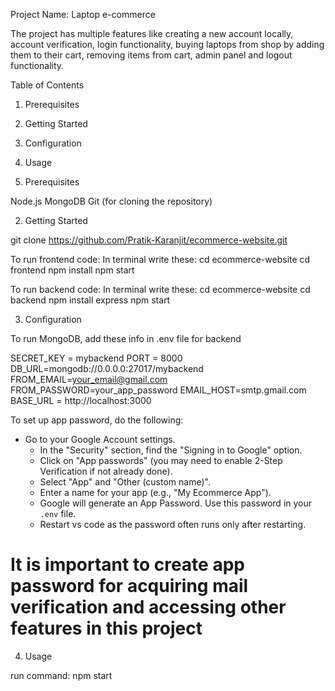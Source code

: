 Project Name: Laptop e-commerce

The project has multiple features like creating a new account locally, account verification, login functionality, buying laptops from shop by adding them to their cart, removing items from cart, admin panel and logout functionality. 

Table of Contents
1. Prerequisites
2. Getting Started
3. Configuration
4. Usage


1. Prerequisites

Node.js
MongoDB 
Git (for cloning the repository)


2. Getting Started

git clone https://github.com/Pratik-Karanjit/ecommerce-website.git

To run frontend code:
In terminal write these:
cd ecommerce-website
cd frontend 
npm install 
npm start

To run backend code:
In terminal write these:
cd ecommerce-website
cd backend 
npm install express
npm start


3. Configuration

To run MongoDB, add these info in .env file for backend

SECRET_KEY = mybackend
PORT = 8000
DB_URL=mongodb://0.0.0.0:27017/mybackend    
FROM_EMAIL=your_email@gmail.com
FROM_PASSWORD=your_app_password
EMAIL_HOST=smtp.gmail.com
BASE_URL = http://localhost:3000

To set up app password, do the following:

 - Go to your Google Account settings.
   - In the "Security" section, find the "Signing in to Google" option.
   - Click on "App passwords" (you may need to enable 2-Step Verification if not already done).
   - Select "App" and "Other (custom name)".
   - Enter a name for your app (e.g., "My Ecommerce App").
   - Google will generate an App Password. Use this password in your `.env` file.
   - Restart vs code as the password often runs only after restarting.

# It is important to create app password for acquiring mail verification and accessing other features in this project

4. Usage

run command: npm start



